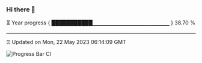 ### Hi there 👋

⏳ Year progress { ███████████▁▁▁▁▁▁▁▁▁▁▁▁▁▁▁▁▁▁▁ } 38.70 %

---

⏰ Updated on Mon, 22 May 2023 06:14:09 GMT

![Progress Bar CI](https://github.com/liununu/liununu/workflows/Progress%20Bar%20CI/badge.svg)

